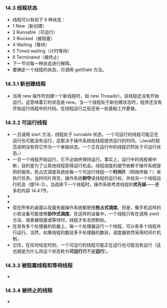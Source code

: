 ### 14.3 线程状态
- 线程可以有如下 6 种状态：
- 1 New（新创建）
- 2 Runnable（可运行）
- 3 Blocked（被阻塞）
- 4 Waiting（等待）
- 5 Timed waiting（计时等待）
- 6 Terminated（被终止）
- 下一节对每一种状态进行解释。
- 要确定一个线程的状态，可调用 getState 方法。
### 14.3.1 新创建线程
- 当用 new 操作符创建一个新线程时，如 new Thread(r)，该线程还没有开始运行。这意味着它的状态是 new。当一个线程处于新创建状态时，程序还没有开始运行线程中的代码。在线程运行之前还有一些基础工作要做。
### 14.3.2 可运行线程
- 一旦调用 start 方法，线程处于 runnable 状态。一个可运行的线程可能正在运行也可能没有运行，这取决于操作系统给线程提供运行的时间。（Java的规范说明没有将它作为一个单独状态。一个正在运行中的线程仍然处于可运行状态。）
- 一旦一个线程开始运行，它不必始终保持运行。事实上，运行中的线程被中断，目的是为了让其他线程获得运行机会。线程调度的细节依赖于操作系统提供的服务。抢占式调度系统给每一个可运行线程一个**时间片**（网络传输？）来执行任务。当时间片用完，操作系统**剥夺**该线程的运行权，并给另一个线程运行机会（图14-3）。当选择下一个线程时，操作系统考虑线程的**优先级**——更多的内容 14.4.1节。
- ![]()
- ![]()
- 现在所有的桌面以及服务器操作系统都使用**抢占式调度**。但是，像手机这样的小型设备可能使用**协作式调度**。在这样的设备中，一个线程只有在调用 yield 方法、或者被阻塞或等待时，线程才失去控制权。
- 在具有多个处理器的机器上，每一个处理器运行一个线程，可以有多个线程并行运行。当然，如果线程的数目多于处理器的数目，调度器依然采用时间片机制。
- 记住，在任何给定时刻，一个可运行的线程可能正在运行也可能没有运行（这也就是为什么将这个状态称为**可运行**而不是**运行**）。
> 
### 14.3.3 被阻塞线程和等待线程
- 
### 14.3.4 被终止的线程
- 
